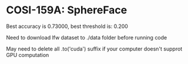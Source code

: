 # COSI-159A: SphereFace 

Best accuracy is 0.73000, best threshold is: 0.200  

Need to download lfw dataset to ./data folder before running code  

May need to delete all .to('cuda') suffix if your computer doesn't supprot GPU computation  


